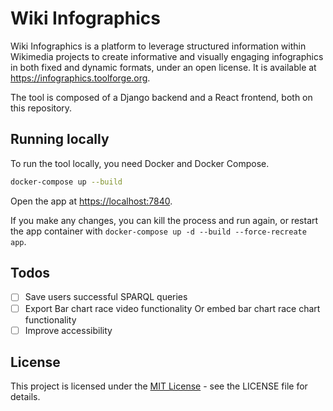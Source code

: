 # Wiki Infographics

Wiki Infographics is a platform to leverage structured information within Wikimedia projects to create informative and visually engaging infographics in both fixed and dynamic formats, under an open license. It is available at <https://infographics.toolforge.org>.

The tool is composed of a Django backend and a React frontend, both on this repository.

## Running locally

To run the tool locally, you need Docker and Docker Compose.

```bash
docker-compose up --build
```

Open the app at <https://localhost:7840>.

If you make any changes, you can kill the process and run again, or restart the app container with `docker-compose up -d --build --force-recreate app`.

## Todos

- [ ] Save users successful SPARQL queries
- [ ] Export Bar chart race video functionality Or embed bar chart race chart functionality
- [ ] Improve accessibility

## License

This project is licensed under the [MIT License](https://opensource.org/license/mit) - see the LICENSE file for details.
